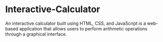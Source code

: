 # Interactive-Calculator
An interactive calculator built using HTML, CSS, and JavaScript is a web-based application that allows users to perform arithmetic operations through a graphical interface.
